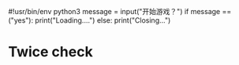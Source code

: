 #!usr/bin/env python3
message = input("开始游戏？")
if message == ("yes"):
    print("Loading....")
else:
    print("Closing...")
# Twice check
